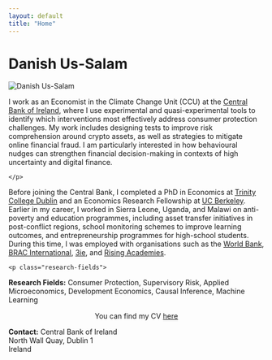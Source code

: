 ```yaml
---
layout: default
title: "Home"
---
```


<h1 class="page-name">Danish Us-Salam</h1>

<div class="about-hero">
  <div class="profile-pic">
    <img src="{{ '/assets/profile3.jpg' | relative_url }}" alt="Danish Us-Salam">
  </div>
  <div class="bio">
    <p>
I work as an Economist in the Climate Change Unit (CCU) at the <a href="https://www.centralbank.ie/" target="_blank" rel="noopener noreferrer">Central Bank of Ireland</a>, where I use experimental and quasi-experimental tools to identify which interventions most effectively address consumer protection challenges. My work includes designing tests to improve risk comprehension around crypto assets, as well as strategies to mitigate online financial fraud. I am particularly interested in how behavioural nudges can strengthen financial decision-making in contexts of high uncertainty and digital finance.

    </p>   
Before joining the Central Bank, I completed a PhD in Economics at <a href="https://www.tcd.ie/" target="_blank" rel="noopener noreferrer">Trinity College Dublin</a>  and an Economics Research Fellowship at <a href="https://www.berkeley.edu/" target="_blank" rel="noopener noreferrer">UC Berkeley</a>. Earlier in my career, I worked in Sierra Leone, Uganda, and Malawi on anti-poverty and education programmes, including asset transfer initiatives in post-conflict regions, school monitoring schemes to improve learning outcomes, and entrepreneurship programmes for high-school students. During this time, I was employed with organisations such as the 
<a href="https://www.worldbank.org" target="_blank" rel="noopener noreferrer">World Bank</a>, 
<a href="https://www.bracinternational.nl" target="_blank" rel="noopener noreferrer">BRAC International</a>, 
<a href="https://www.3ieimpact.org" target="_blank" rel="noopener noreferrer">3ie</a>, and 
<a href="https://www.risingacademies.com" target="_blank" rel="noopener noreferrer">Rising Academies</a>.

  
    <p class="research-fields">
  <strong>Research Fields:</strong> Consumer Protection, Supervisory Risk, Applied Microeconomics, Development Economics, Causal Inference, Machine Learning
</p>

<div class="cv-and-icons" style="text-align:center; margin-top:15px;">
  <p>You can find my CV 
    <a href="{{ '/assets/Danish_CV.pdf' | relative_url }}" target="_blank" rel="noopener noreferrer">here</a>
  </p>

  <p>
    <a href="mailto:ussalamd@tcd.ie" target="_blank" rel="noopener noreferrer" style="margin:0 10px;" aria-label="Email">
      <i class="fa-solid fa-envelope fa-lg"></i>
    </a>
    <a href="https://x.com/DanishUsSalam2" target="_blank" rel="noopener noreferrer" style="margin:0 10px;" aria-label="Twitter/X">
      <i class="fa-brands fa-x-twitter fa-lg"></i>
    </a>
    <a href="https://www.linkedin.com/in/danishussalam/" target="_blank" rel="noopener noreferrer" style="margin:0 10px;" aria-label="LinkedIn">
      <i class="fa-brands fa-linkedin fa-lg"></i>
    </a>
</div>



  <p><strong>Contact:</strong> Central Bank of Ireland<br>
     North Wall Quay, Dublin 1<br>
     Ireland
  </p>
</div>




